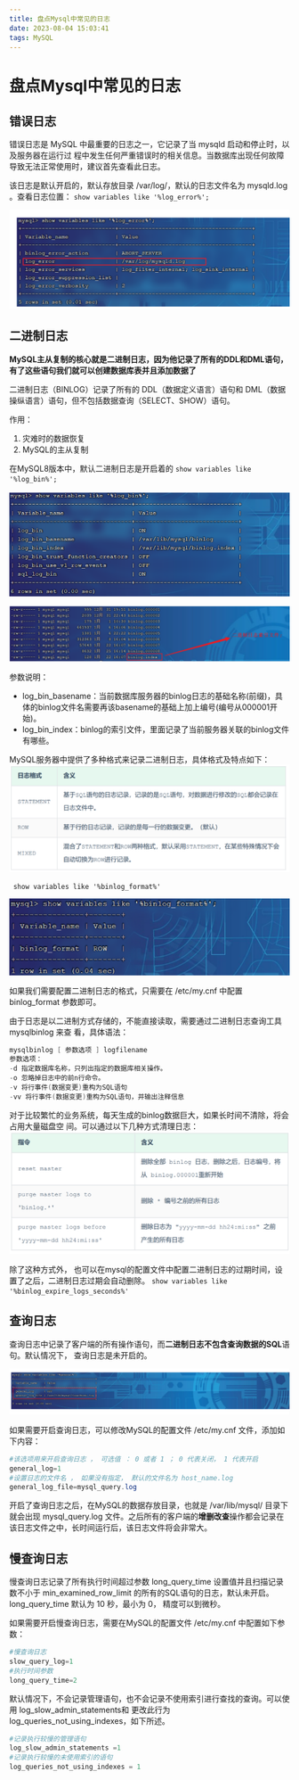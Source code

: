```yaml
---
title: 盘点Mysql中常见的日志
date: 2023-08-04 15:03:41
tags: MySQL
---
```


# 盘点Mysql中常见的日志

## 错误日志

 错误日志是 MySQL 中最重要的日志之一，它记录了当 mysqld 启动和停止时，以及服务器在运行过 程中发生任何严重错误时的相关信息。当数据库出现任何故障导致无法正常使用时，建议首先查看此日志。 

该日志是默认开启的，默认存放目录 /var/log/，默认的日志文件名为 mysqld.log 。查看日志位置：  ` show variables like '%log_error%';  `

![img](../pic/%E7%9B%98%E7%82%B9Mysql%E4%B8%AD%E5%B8%B8%E8%A7%81%E7%9A%84%E6%97%A5%E5%BF%97/1691131966003-ca74bfd9-6ca9-4ab6-a908-95f6de64895d.png)

##  二进制日志 

**MySQL主从复制的核心就是二进制日志，因为他记录了所有的DDL和DML语句，有了这些语句我们就可以创建数据库表并且添加数据了** 

 二进制日志（BINLOG）记录了所有的 DDL（数据定义语言）语句和 DML（数据操纵语言）语句，但不包括数据查询（SELECT、SHOW）语句。

作用：

1. 灾难时的数据恢复
2. MySQL的主从复制

在MySQL8版本中，默认二进制日志是开启着的 `show variables like '%log_bin%';`

![img](../pic/%E7%9B%98%E7%82%B9Mysql%E4%B8%AD%E5%B8%B8%E8%A7%81%E7%9A%84%E6%97%A5%E5%BF%97/1691132078310-aebee9b5-ae36-432d-a4fd-fe61d6b00384.png)

![img](../pic/%E7%9B%98%E7%82%B9Mysql%E4%B8%AD%E5%B8%B8%E8%A7%81%E7%9A%84%E6%97%A5%E5%BF%97/1691132068271-dbfbae6f-dcc6-4766-8e6b-dc4118d795a1.png)



参数说明：

- log_bin_basename：当前数据库服务器的binlog日志的基础名称(前缀)，具体的binlog文件名需要再该basename的基础上加上编号(编号从000001开始)。
- log_bin_index：binlog的索引文件，里面记录了当前服务器关联的binlog文件有哪些。



 MySQL服务器中提供了多种格式来记录二进制日志，具体格式及特点如下：  ![img](../pic/%E7%9B%98%E7%82%B9Mysql%E4%B8%AD%E5%B8%B8%E8%A7%81%E7%9A%84%E6%97%A5%E5%BF%97/1691132147502-e4faa2b1-d44b-403e-ad2c-775ad41efda0.png)

```
 show variables like '%binlog_format%'  
```

![img](../pic/%E7%9B%98%E7%82%B9Mysql%E4%B8%AD%E5%B8%B8%E8%A7%81%E7%9A%84%E6%97%A5%E5%BF%97/1691132170374-8ec1fc05-d5e1-4ddf-a95f-27543e7c244f.png)

 如果我们需要配置二进制日志的格式，只需要在 /etc/my.cnf 中配置 binlog_format 参数即可。  





 由于日志是以二进制方式存储的，不能直接读取，需要通过二进制日志查询工具 mysqlbinlog 来查 看，具体语法：  

```powershell
mysqlbinlog [ 参数选项 ] logfilename
参数选项：
-d 指定数据库名称，只列出指定的数据库相关操作。
-o 忽略掉日志中的前n行命令。
-v 将行事件(数据变更)重构为SQL语句
-vv 将行事件(数据变更)重构为SQL语句，并输出注释信息
```

 



 对于比较繁忙的业务系统，每天生成的binlog数据巨大，如果长时间不清除，将会占用大量磁盘空 间。可以通过以下几种方式清理日志：  ![img](../pic/%E7%9B%98%E7%82%B9Mysql%E4%B8%AD%E5%B8%B8%E8%A7%81%E7%9A%84%E6%97%A5%E5%BF%97/1691132247982-dbd4e19f-03b2-4492-ba1f-73f4a82ded75.png)

除了这种方式外， 也可以在mysql的配置文件中配置二进制日志的过期时间，设置了之后，二进制日志过期会自动删除。  ` show variables like '%binlog_expire_logs_seconds%'  `

##  查询日志  

 查询日志中记录了客户端的所有操作语句，而**二进制日志不包含查询数据的SQL**语句。默认情况下， 查询日志是未开启的。  

![img](../pic/%E7%9B%98%E7%82%B9Mysql%E4%B8%AD%E5%B8%B8%E8%A7%81%E7%9A%84%E6%97%A5%E5%BF%97/1691132297827-4ac00151-6d05-41bd-836c-1f9dbc8f8f7a.png)

 如果需要开启查询日志，可以修改MySQL的配置文件 /etc/my.cnf 文件，添加如下内容：  

```powershell
#该选项用来开启查询日志 ， 可选值 ： 0 或者 1 ； 0 代表关闭， 1 代表开启
general_log=1
#设置日志的文件名 ， 如果没有指定， 默认的文件名为 host_name.log
general_log_file=mysql_query.log
```

开启了查询日志之后，在MySQL的数据存放目录，也就是 /var/lib/mysql/ 目录下就会出现 mysql_query.log 文件。之后所有的客户端的**增删改查**操作都会记录在该日志文件之中，长时间运行后，该日志文件将会非常大。  

##  慢查询日志  

 慢查询日志记录了所有执行时间超过参数 long_query_time 设置值并且扫描记录数不小于 min_examined_row_limit 的所有的SQL语句的日志，默认未开启。long_query_time 默认为 10 秒，最小为 0， 精度可以到微秒。 

如果需要开启慢查询日志，需要在MySQL的配置文件 /etc/my.cnf 中配置如下参数：  

```powershell
#慢查询日志
slow_query_log=1
#执行时间参数
long_query_time=2
```

默认情况下，不会记录管理语句，也不会记录不使用索引进行查找的查询。可以使用 log_slow_admin_statements和 更改此行为 log_queries_not_using_indexes，如下所述。  

```powershell
#记录执行较慢的管理语句
log_slow_admin_statements =1
#记录执行较慢的未使用索引的语句
log_queries_not_using_indexes = 1
```
